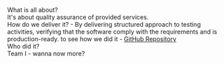 What is all about?  
It's about quality assurance of provided services.  
How do we deliver it? - By delivering structured approach to testing activities, verifying that the software comply with the requirements and is production-ready. to see how we did it - [GitHub Repository](https://github.com/TEAM-1-A50/ "finalProject")  
Who did it?  
Team I - wanna now more? 
